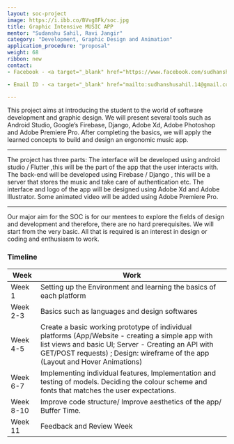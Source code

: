 ```yaml
---
layout: soc-project
image: https://i.ibb.co/BVvg8Fk/soc.jpg
title: Graphic Intensive MUSIC APP
mentor: "Sudanshu Sahil, Ravi Jangir"
category: "Development, Graphic Design and Animation"
application_procedure: "proposal"
weight: 68
ribbon: new
contact:
- Facebook - <a target="_blank" href="https://www.facebook.com/sudhanshu.sahil">Sudanshu Sahil</a>

- Email ID - <a target="_blank" href="mailto:sudhanshusahil.14@gmail.com">sudhanshusahil.14@gmail.com</a> 

---
```


This project aims at introducing the student to the world of software development and graphic design. We will present several tools such as Android Studio, Google’s Firebase, Django, Adobe Xd, Adobe Photoshop and Adobe Premiere Pro. After completing the basics, we will apply the learned concepts to build and design an ergonomic music app.

---

The project has three parts: The interface will be developed using android studio / Flutter ,this will be the part of the app that the user interacts with. The back-end will be developed using Firebase / Django , this will be a server that stores the music and take care of authentication etc. The interface and logo of the app will be designed using Adobe Xd and Adobe Illustrator. Some animated video will be added using Adobe Premiere Pro.

---

Our major aim for the SOC is for our mentees  to explore the fields of design and development and therefore, there are no hard prerequisites. We will start from the very basic. All that is required is an interest in design or coding and enthusiasm to work. 


<!--break-->

### Timeline

|Week | Work |
|--- | --- |
| Week 1 | Setting up the Environment and learning the basics of each platform|
| Week 2-3 |Basics such as languages and design softwares|
| Week 4-5 | Create a basic working prototype of individual platforms (App/Website - creating a simple app with list views and basic UI; Server - Creating an API with GET/POST requests) ; Design: wireframe of the app (Layout and Hover Animations)|
| Week 6-7 |Implementing individual features, Implementation and testing of models. Deciding the colour scheme and fonts that matches the user expectations.|
| Week 8-10 |Improve code structure/ Improve aesthetics of the app/ Buffer Time. |
| Week 11 | Feedback and Review Week  |
